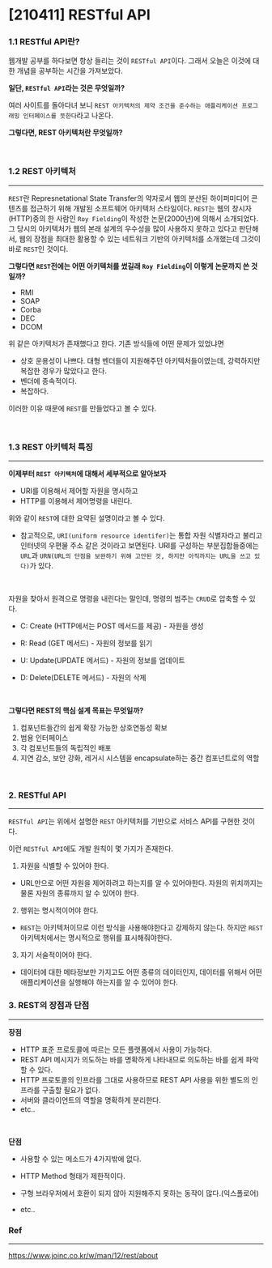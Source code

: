 # [210411] RESTful API

### 1.1 RESTful API란?

웹개발 공부를 하다보면 항상 들리는 것이 `RESTful API`이다. 그래서 오늘은 이것에 대한 개념을 공부하는 시간을 가져보았다.

**일단, `RESTful API`라는 것은 무엇일까?**

여러 사이트를 돌아다녀 보니 `REST 아키텍처의 제약 조건을 준수하는 애플리케이션 프로그래밍 인터페이스를 뜻한다`라고 나온다.

**그렇다면, REST  아키텍처란 무엇일까?**

<br>

### 1.2 REST 아키텍처

---

`REST`란 Represnetational State Transfer의 약자로서 웹의 분산된 하이퍼미디어 콘텐츠를 접근하기 위해 개발된 소프트웨어 아키텍처 스타일이다. `REST`는 웹의 창시자(HTTP)중의 한 사람인 `Roy Fielding`이 작성한 논문(2000년)에 의해서 소개되었다. 그 당시의 아키텍처가 웹의 본래 설계의 우수성을 많이 사용하지 못하고 있다고 판단해서, 웹의 장점을 최대한 활용할 수 있는 네트워크 기반의 아키텍처를 소개했는데 그것이 바로 `REST`인 것이다.

**그렇다면 `REST`전에는 어떤 아키텍처를 썼길래 `Roy Fielding`이 이렇게 논문까지 쓴 것일까?**

- RMI
- SOAP
- Corba
- DEC
- DCOM

위 같은 아키텍처가 존재했다고 한다. 기존 방식들에 어떤 문제가 있었냐면

- 상호 운용성이 나쁘다. 대형 벤더들이 지원해주던 아키텍처들이였는데, 강력하지만 복잡한 경우가 많았다고 한다.
- 벤더에 종속적이다.
- 복잡하다.

이러한 이유 때문에 `REST`를 만들었다고 볼 수 있다.

<br>

### 1.3 REST 아키텍처 특징

---

**이제부터 `REST 아키텍처`에 대해서 세부적으로 알아보자**

- URI를 이용해서 제어할 자원을 명시하고
- HTTP를 이용해서 제어명령을 내린다.

위와 같이 `REST`에 대한 요약된 설명이라고 볼 수 있다. 

- 참고적으로, `URI(uniform resource identifer)`는 통합 자원 식별자라고 불리고 인터넷의 우편물 주소 같은 것이라고 보면된다. URI를 구성하는 부분집합들중에는 `URL`과 `URN(URL의 단점을 보완하기 위해 고안된 것, 하지만 아직까지는 URL을 쓰고 있다)`가 있다.

<br>

자원을 찾아서 원격으로 명령을 내린다는 말인데,  명령의 범주는 `CRUD`로 압축할 수 있다.

- C: Create (HTTP에서는 POST 메서드를 제공) - 자원을 생성
- R: Read (GET 메서드) - 자원의 정보를 읽기

- U: Update(UPDATE 메서드)  - 자원의 정보를 업데이트
- D: Delete(DELETE 메서드) - 자원의 삭제

<br>

**그렇다면 REST의 핵심 설계 목표는 무엇일까?**

1. 컴포넌트들간의 쉽게 확장 가능한 상호연동성 확보
2. 범용 인터페이스
3. 각 컴포넌트들의 독립적인 배포
4. 지연 감소, 보안 강화, 레거시 시스템을 encapsulate하는 중간 컴포넌트로의 역할

<br>

### 2. RESTful API

---

`RESTful API`는 위에서 설명한 `REST` 아키텍처를 기반으로 서비스 API를 구현한 것이다.

이런 `RESTful API`에도 개발 원칙이 몇 가지가 존재한다.

1. 자원을 식별할 수 있어야 한다.

- URL만으로 어떤 자원을 제어하려고 하는지를 알 수 있어야한다. 자원의 위치까지는 물론 자원의 종류까지 알 수 있어야 한다.

2. 행위는 명시적이어야 한다.

- `REST`는 아키텍처이므로 이런 방식을 사용해야한다고 강제하지 않는다. 하지만 `REST` 아키텍처에서는 명시적으로 행위를 표시해줘야한다.

3. 자기 서술적이어야 한다.

- 데이터에 대한 메타정보만 가지고도 어떤 종류의 데이터인지, 데이터를 위해서 어떤 애플리케이션을 실행해야 하는지를 알 수 있어야 한다. 



### 3. REST의 장점과 단점

---

**장점**

- HTTP 표준 프로토콜에 따르는 모든 플랫폼에서 사용이 가능하다.
- REST API 메시지가 의도하는 바를 명확하게 나타내므로 의도하는 바를 쉽게 파악할 수 있다.
- HTTP 프로토콜의 인프라를 그대로 사용하므로 REST API 사용을 위한 별도의 인프라를 구출할 필요가 없다.
- 서버와 클라이언트의 역할을 명확하게 분리한다.
- etc..

<br>

**단점**

- 사용할 수 있는 메소드가 4가지밖에 없다.
- HTTP Method 형태가 제한적이다.
- 구형 브라우저에서 호환이 되지 않아 지원해주지 못하는 동작이 많다.(익스폴로어)

- etc..



### Ref

---

https://www.joinc.co.kr/w/man/12/rest/about

